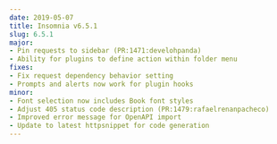 ```yaml
---
date: 2019-05-07
title: Insomnia v6.5.1
slug: 6.5.1
major:
- Pin requests to sidebar (PR:1471:develohpanda)
- Ability for plugins to define action within folder menu
fixes:
- Fix request dependency behavior setting
- Prompts and alerts now work for plugin hooks
minor:
- Font selection now includes Book font styles
- Adjust 405 status code description (PR:1479:rafaelrenanpacheco)
- Improved error message for OpenAPI import
- Update to latest httpsnippet for code generation
---
```

